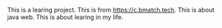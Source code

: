 This is a learing project.
This is from https://c.bmatch.tech.
This is about java web.
This is about learing in my life.
